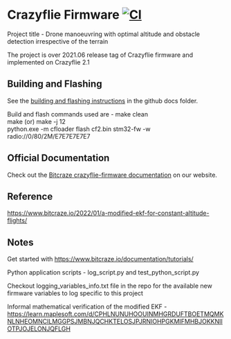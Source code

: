 # Crazyflie Firmware  [![CI](https://github.com/bitcraze/crazyflie-firmware/workflows/CI/badge.svg)](https://github.com/bitcraze/crazyflie-firmware/actions?query=workflow%3ACI)

Project title - Drone manoeuvring with optimal altitude and obstacle detection irrespective of the terrain

The project is over 2021.06 release tag of Crazyflie firmware and implemented on Crazyflie 2.1

## Building and Flashing
See the [building and flashing instructions](https://www.bitcraze.io/documentation/repository/crazyflie-firmware/master/building-and-flashing/build/) in the github docs folder.

Build and flash commands used are -
make clean\
make (or) make -j 12\
python.exe -m cfloader flash cf2.bin stm32-fw -w radio://0/80/2M/E7E7E7E7E7

## Official Documentation

Check out the [Bitcraze crazyflie-firmware documentation](https://www.bitcraze.io/documentation/repository/crazyflie-firmware/master/) on our website.

## Reference

https://www.bitcraze.io/2022/01/a-modified-ekf-for-constant-altitude-flights/

## Notes

Get started with https://www.bitcraze.io/documentation/tutorials/

Python application scripts - log_script.py and test_python_script.py

Checkout logging_variables_info.txt file in the repo for the available new firmware variables to log specific to this project

Informal mathematical verification of the modified EKF - https://learn.maplesoft.com/d/CPHLNUNUHOOUINMHGRDUFTBOETMQMKNLNHEOMNCILMGGPSJMBNJQCHKTELOSJPJRNIOHPGKMIFMHBJOKKNIIOTPJOJELONJQFLGH
